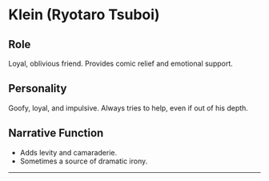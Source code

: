 # Klein (Ryotaro Tsuboi)

## Role
Loyal, oblivious friend. Provides comic relief and emotional support.

## Personality
Goofy, loyal, and impulsive. Always tries to help, even if out of his depth.

## Narrative Function
- Adds levity and camaraderie.
- Sometimes a source of dramatic irony.

---
